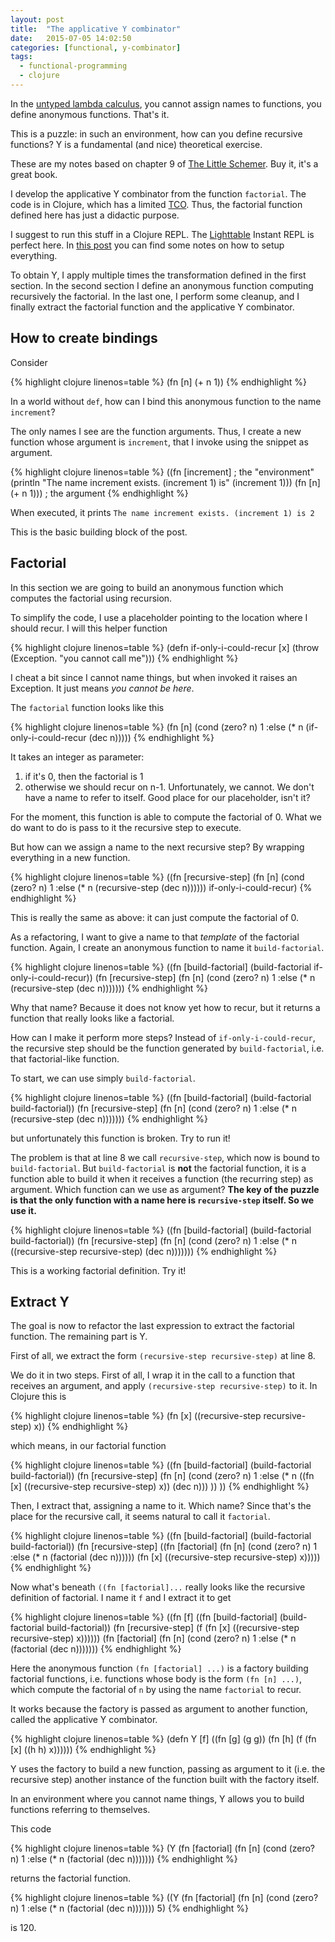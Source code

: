 ```yaml
---
layout: post
title:  "The applicative Y combinator"
date:   2015-07-05 14:02:50
categories: [functional, y-combinator]
tags:
  - functional-programming
  - clojure
---
```


In the [untyped lambda calculus][wiki-lambda], you cannot assign names to functions, you define anonymous functions. That's it.

This is a puzzle: in such an environment, how can you define recursive functions? Y is a fundamental (and nice) theoretical exercise.

These are my notes based on chapter 9 of [The Little Schemer][little-schemer].
Buy it, it's a great book.

I develop the applicative Y combinator from the function
`factorial`.
The code is in Clojure, which has a limited [TCO][tail-call].
Thus, the factorial function defined here has just a didactic purpose.

I suggest to run this stuff in a Clojure REPL. The [Lighttable][lighttable] Instant REPL is perfect here.
In [this post][clojure-intro] you can find some notes on how to setup everything.

To obtain Y, I apply multiple times the transformation defined in the first section.
In the second section I define an anonymous function computing recursively the factorial.
In the last one, I perform some cleanup, and I finally extract the factorial
function and the applicative Y combinator.

## How to create bindings

Consider

{% highlight clojure linenos=table %}
(fn [n] (+ n 1))
{% endhighlight %}

In a world without `def`, how can I bind this anonymous function to the name
`increment`?

The only names I see are the function arguments. Thus, I create a new
function whose argument is  `increment`, that I invoke using the snippet
as argument.

{% highlight clojure linenos=table %}
((fn [increment]   ; the "environment"
  (println "The name increment exists. (increment 1) is" (increment 1)))
(fn [n] (+ n 1))) ; the argument
{% endhighlight %}

When executed, it prints `The name increment exists. (increment 1) is 2`

This is the basic building block of the post.

## Factorial

In this section we are going to build an anonymous function
which computes the factorial using recursion.

To simplify the code, I use a placeholder pointing to the location where I
should recur. I will this helper function

{% highlight clojure linenos=table %}
(defn if-only-i-could-recur [x] (throw (Exception. "you cannot call me")))
{% endhighlight %}

I cheat a bit since I cannot name things, but when invoked it raises an Exception.
It just means *you cannot be here*.

The `factorial` function looks like this

{% highlight clojure linenos=table %}
(fn [n]
  (cond
   (zero? n) 1
   :else (* n
            (if-only-i-could-recur (dec n)))))
{% endhighlight %}

It takes an integer as parameter:
1.   if it's 0, then the factorial is 1
2.   otherwise we should recur on n-1. Unfortunately, we cannot. We don't have a name to refer to itself. Good place  for our placeholder, isn't it?

For the moment, this function is able to compute the factorial of 0. What we do
want to do is pass to it the recursive step to execute.

But how can we assign a name to the next recursive step? By wrapping everything
in a new function.

{% highlight clojure linenos=table %}
((fn [recursive-step]
  (fn [n]
    (cond
     (zero? n) 1
     :else (* n
              (recursive-step (dec n))))))
 if-only-i-could-recur)
{% endhighlight %}

This is really the same as above: it can just compute the factorial of 0.

As a refactoring, I want to give a name to that *template* of the factorial function. Again, I create an anonymous function to name it  `build-factorial`.

{% highlight clojure linenos=table %}
((fn [build-factorial]
   (build-factorial if-only-i-could-recur))
 (fn [recursive-step]
  (fn [n]
    (cond
     (zero? n) 1
     :else (* n
              (recursive-step (dec n)))))))
{% endhighlight %}

Why that name? Because it does not know yet how to recur, but it returns a
function that really looks like a factorial.

How can I make it perform more steps? Instead of `if-only-i-could-recur`, the
recursive step should be  the function generated by `build-factorial`, i.e. that
factorial-like function.

To start, we can use simply `build-factorial`.

{% highlight clojure linenos=table %}
((fn [build-factorial]
   (build-factorial build-factorial))
 (fn [recursive-step]
  (fn [n]
    (cond
     (zero? n) 1
     :else (* n
              (recursive-step
               (dec n)))))))
{% endhighlight %}

but unfortunately this function is broken. Try to run it!

The problem is that at line 8 we call `recursive-step`, which
now is bound to `build-factorial`. But `build-factorial` is **not** the
factorial function, it is a function able to build it when it receives a
function (the recurring step) as argument. Which function can we use as
argument? **The key of the puzzle is that the only function with a name here is
`recursive-step` itself. So we use it.**

{% highlight clojure linenos=table %}
((fn [build-factorial]
   (build-factorial build-factorial))
 (fn [recursive-step]
  (fn [n]
    (cond
     (zero? n) 1
     :else (* n
              ((recursive-step recursive-step)
               (dec n)))))))
{% endhighlight %}

This is a working factorial definition. Try it!

## Extract Y
The goal is now to refactor the last expression to extract the factorial function.
The remaining part is Y.

First of all, we extract the form `(recursive-step recursive-step)` at line 8.

We do it in two steps. First of all, I wrap it in the call to a function that
receives an argument, and apply   `(recursive-step recursive-step)` to it.
In Clojure this is

{% highlight clojure linenos=table %}
(fn [x] ((recursive-step recursive-step) x))
{% endhighlight %}

which means, in our factorial function

{% highlight clojure linenos=table %}
((fn [build-factorial]
  (build-factorial build-factorial))
(fn [recursive-step]
 (fn [n]
   (cond
    (zero? n) 1
    :else (* n
             ((fn [x] ((recursive-step recursive-step) x))
             (dec n)))
   ))
 ))
{% endhighlight %}

Then, I extract that, assigning a name to it. Which name? Since that's the
place for the recursive call, it seems natural to call it `factorial`.

{% highlight clojure linenos=table %}
((fn [build-factorial]
  (build-factorial build-factorial))
(fn [recursive-step]
  ((fn [factorial]
    (fn [n]
      (cond
       (zero? n) 1
       :else (* n
             (factorial
             (dec n))))))
   (fn [x] ((recursive-step recursive-step) x)))))
{% endhighlight %}

Now what's beneath `((fn [factorial]...` really looks like the recursive
  definition of factorial. I name it `f` and I extract it to get

  {% highlight clojure linenos=table %}
  ((fn [f]
     ((fn [build-factorial]
        (build-factorial build-factorial))
      (fn [recursive-step]
        (f
         (fn [x] ((recursive-step recursive-step) x))))))
   (fn [factorial]
     (fn [n]
       (cond
        (zero? n) 1
        :else (* n
                 (factorial
                  (dec n)))))))
  {% endhighlight %}

Here the anonymous function `(fn [factorial] ...)` is a factory building
factorial functions, i.e. functions whose body is the form `(fn [n] ...)`,
which compute the factorial of `n` by using the name `factorial` to recur.

It works because the factory is passed as argument to another function,
called the applicative Y combinator.

{% highlight clojure linenos=table %}
  (defn Y
    [f]
    ((fn [g] (g g))
     (fn [h]
       (f
        (fn [x] ((h h) x))))))
  {% endhighlight %}

Y uses the factory to build a new function, passing as argument to it
(i.e. the recursive step) another instance of the function built with the
factory itself.

In an environment where you cannot name things, Y allows you to build functions
referring to themselves.

This code

{% highlight clojure linenos=table %}
  (Y
  (fn [factorial]
    (fn [n]
      (cond
       (zero? n) 1
       :else (* n
                (factorial
                 (dec n)))))))
 {% endhighlight %}

 returns the factorial function.

 {% highlight clojure linenos=table %}
 ((Y
  (fn [factorial]
    (fn [n]
      (cond
       (zero? n) 1
       :else (* n
                (factorial
                 (dec n)))))))
 5)
{% endhighlight %}

is 120.

[wiki-lambda]:  https://en.wikipedia.org/wiki/Lambda_calculus
[little-schemer]: https://mitpress.mit.edu/books/little-schemer
[tail-call]:  https://en.wikipedia.org/wiki/Tail_call
[lighttable]: http://lighttable.com/
[clojure-intro]: /clojure/intro
